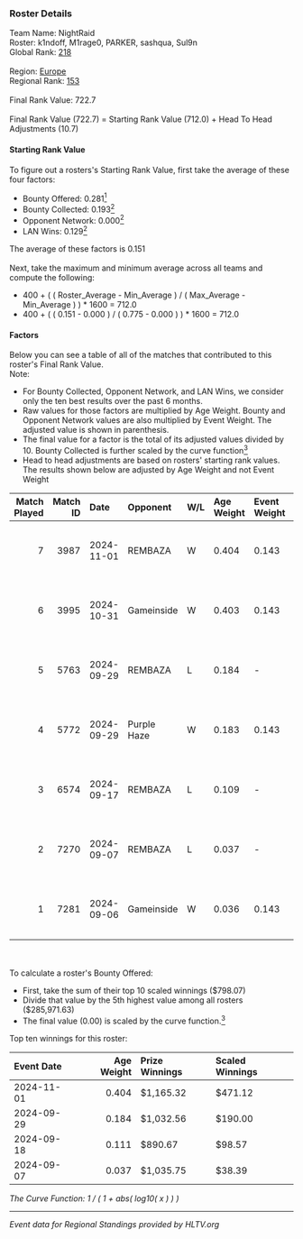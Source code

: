 ### Roster Details<br />
Team Name: NightRaid<br />
Roster: k1ndoff, M1rage0, PARKER, sashqua, Sul9n<br />
Global Rank: [218](../../standings_global_2025_02_28.md)<br />
<br />
Region: [Europe]( ../../standings_europe_2025_02_28.md)<br />
Regional Rank: [153]( ../../standings_europe_2025_02_28.md)<br />
<br />
Final Rank Value:  722.7<br />
<br />
Final Rank Value (722.7) = Starting Rank Value (712.0) + Head To Head Adjustments (10.7)<br />

#### Starting Rank Value<br />
To figure out a rosters's Starting Rank Value, first take the average of these four factors:<br />
- Bounty Offered: 0.281[<sup>1</sup>](#table2)
- Bounty Collected: 0.193[<sup>2</sup>](#table1)
- Opponent Network: 0.000[<sup>2</sup>](#table1)
- LAN Wins: 0.129[<sup>2</sup>](#table1)

The average of these factors is 0.151<br />
<br />
Next, take the maximum and minimum average across all teams and compute the following:<br />
- 400 + ( ( Roster_Average - Min_Average ) / ( Max_Average - Min_Average ) ) * 1600 = 712.0
- 400 + ( ( 0.151 - 0.000 ) / ( 0.775 - 0.000 ) ) * 1600 = 712.0


#### Factors<br />
Below you can see a table of all of the matches that contributed to this roster's Final Rank Value.<br />
Note:<br />

- For Bounty Collected, Opponent Network, and LAN Wins, we consider only the ten best results over the past 6 months.
- Raw values for those factors are multiplied by Age Weight. Bounty and Opponent Network values are also multiplied by Event Weight. The adjusted value is shown in parenthesis.
- The final value for a factor is the total of its adjusted values divided by 10. Bounty Collected is further scaled by the curve function[<sup>3</sup>](#curveFunction)
- Head to head adjustments are based on rosters' starting rank values. The results shown below are adjusted by Age Weight and not Event Weight
<span id="table1"></span><br />


| Match Played | Match ID | Date       | Opponent    | W/L | Age Weight | Event Weight | Bounty Collected | Opponent Network | LAN Wins  | H2H Adj. | Roster                                   |
| -: | -: | :- | :- | :- | :- | :- | :- | :- | :- | -: | :- |
|            7 |     3987 | 2024-11-01 | REMBAZA     | W   | 0.404      | 0.143        | 0.005 (0.000)    | 0.051 (0.003)    | 1 (0.404) |     6.86 | k1ndoff, M1rage0, PARKER, sashqua, Sul9n |
|            6 |     3995 | 2024-10-31 | Gameinside  | W   | 0.403      | 0.143        | 0.005 (0.000)    | 0.029 (0.002)    | 1 (0.403) |     6.31 | k1ndoff, M1rage0, PARKER, sashqua, Sul9n |
|            5 |     5763 | 2024-09-29 | REMBAZA     | L   | 0.184      | -            | -                | -                | -         |    -2.61 | k1ndoff, M1rage0, myata, PARKER, Sul9n   |
|            4 |     5772 | 2024-09-29 | Purple Haze | W   | 0.183      | 0.143        | 0.004 (0.000)    | 0.000 (0.000)    | 1 (0.183) |     1.67 | k1ndoff, M1rage0, myata, PARKER, Sul9n   |
|            3 |     6574 | 2024-09-17 | REMBAZA     | L   | 0.109      | -            | -                | -                | -         |    -1.58 | k1ndoff, M1rage0, PARKER, Sul9n, zed1x   |
|            2 |     7270 | 2024-09-07 | REMBAZA     | L   | 0.037      | -            | -                | -                | -         |    -0.54 | k1ndoff, M1rage0, PARKER, TeeZz, zed1x   |
|            1 |     7281 | 2024-09-06 | Gameinside  | W   | 0.036      | 0.143        | 0.005 (0.000)    | 0.029 (0.000)    | 1 (0.036) |     0.56 | k1ndoff, M1rage0, PARKER, TeeZz, zed1x   |

<br />
<span id="table2"></span><br />
To calculate a roster's Bounty Offered:<br />

- First, take the sum of their top 10 scaled winnings ($798.07)
- Divide that value by the 5th highest value among all rosters ($285,971.63)
- The final value (0.00) is scaled by the curve function.[<sup>3</sup>](#curveFunction)

Top ten winnings for this roster:<br />

| Event Date | Age Weight | Prize Winnings | Scaled Winnings |
| :- | -: | :- | :- |
| 2024-11-01 |      0.404 | $1,165.32      | $471.12         |
| 2024-09-29 |      0.184 | $1,032.56      | $190.00         |
| 2024-09-18 |      0.111 | $890.67        | $98.57          |
| 2024-09-07 |      0.037 | $1,035.75      | $38.39          |


<span id="curveFunction"></span>_The Curve Function: 1 / ( 1 + abs( log10( x ) ) )_<br />

---
_Event data for Regional Standings provided by HLTV.org_<br />
